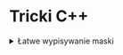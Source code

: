 # Tricki C++
<details>
<summary> Łatwe wypisywanie maski </summary>

```c++
cout << bitset<4>(maska).to_string() << "\n";
```

</details>  
